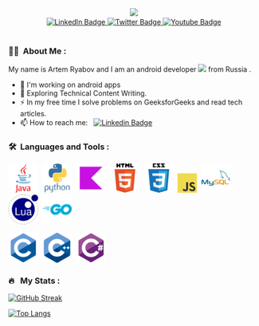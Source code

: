

<div id="header" align="center">
  <img src="https://media.giphy.com/media/WUlplcMpOCEmTGBtBW/giphy.gif" width="200"/>
</div>
<div id="badges" align="center">
  <a href="https://t.me/RATTER0">
  <img src= "https://img.shields.io/badge/telegram-blue?style=for-the-badge&logo=telegram&logoColor=white" alt="LinkedIn Badge"/>
  </a>
  <a href="https://gitlab.com/Ratter_Lestat">
  <img src="https://img.shields.io/badge/Gitlab-red?style=for-the-badge&logo=gitlab&logoColor=white" alt="Twitter Badge"/>
  </a>
  <a href="https://vk.com/r.atter">
  <img src="https://img.shields.io/badge/Вконтакте-blue?style=for-the-badge&logo=vk&logoColor=white" alt="Youtube Badge"/>
  </a>
</div>

<div id="badges" align="center">
<img src="https://komarev.com/ghpvc/?username=your-github-username&style=flat-square&color=blue" alt=""/>
</div>

### 👨‍💻 &nbsp;About Me :

My name is Artem Ryabov and I am an android developer <img src="https://media.giphy.com/media/M9gbBd9nbDrOTu1Mqx/giphy.gif" width="30"> from Russia .

- 🔭 I'm working on android apps
- 🌱 Exploring Technical Content Writing.
- ⚡ In my free time I solve problems on GeeksforGeeks and read tech articles.
- 📫 How to reach me: &nbsp; [![Linkedin Badge](https://img.shields.io/badge/-kakbar-blue?style=flat&logo=Linkedin&logoColor=white)](https://www.linkedin.com/in/kakbar)


### 🛠 &nbsp;Languages and Tools :
<div>
  <img src="https://github.com/devicons/devicon/blob/master/icons/java/java-original-wordmark.svg" title="Java" alt="Java" width="60" height="60"/>&nbsp;
  <img src="https://github.com/devicons/devicon/blob/master/icons/python/python-original-wordmark.svg" title="Java" alt="Python" width="60" height="60"/>&nbsp;
  <img src="https://github.com/devicons/devicon/blob/master/icons/kotlin/kotlin-plain.svg" title="Java" alt="Kotlin" width="60" height="60"/>&nbsp;
  <img src="https://github.com/devicons/devicon/blob/master/icons/html5/html5-original-wordmark.svg" title="Java" alt="Kotlin" width="60" height="60"/>&nbsp;
  <img src="https://github.com/devicons/devicon/blob/master/icons/css3/css3-original-wordmark.svg" title="Java" alt="Kotlin" width="60" height="60"/>&nbsp;
<img src="https://github.com/devicons/devicon/blob/master/icons/javascript/javascript-original.svg" title="JavaScript" alt="JavaScript" width="40" height="40"/>&nbsp;
  <img src="https://github.com/devicons/devicon/blob/master/icons/mysql/mysql-original-wordmark.svg" title="Java" alt="Kotlin" width="60" height="60"/>&nbsp;
  <img src="https://github.com/devicons/devicon/blob/master/icons/lua/lua-original-wordmark.svg" title="Java" alt="Kotlin" width="60" height="60"/>&nbsp;
  <img src="https://github.com/devicons/devicon/blob/master/icons/go/go-original-wordmark.svg" title="Java" alt="Kotlin" width="60" height="60"/>&nbsp;
  
  <img src="https://github.com/devicons/devicon/blob/master/icons/c/c-original.svg" title="C" alt="С" width="60" height="60"/>&nbsp;
  <img src="https://github.com/devicons/devicon/blob/master/icons/cplusplus/cplusplus-original.svg" title="C++" alt="С++" width="60" height="60"/>&nbsp;
  <img src="https://github.com/devicons/devicon/blob/master/icons/csharp/csharp-original.svg" title="C#" alt="С#" width="60" height="60"/>&nbsp;
</div>

### 🔥 &nbsp; My Stats :
[![GitHub Streak](http://github-readme-streak-stats.herokuapp.com?user=RATTER95292&theme=dark&background=000000)](https://git.io/streak-stats)

[![Top Langs](https://github-readme-stats.vercel.app/api/top-langs/?username=RATTER95292&layout=compact&theme=vision-friendly-dark)](https://github.com/anuraghazra/github-readme-stats)
